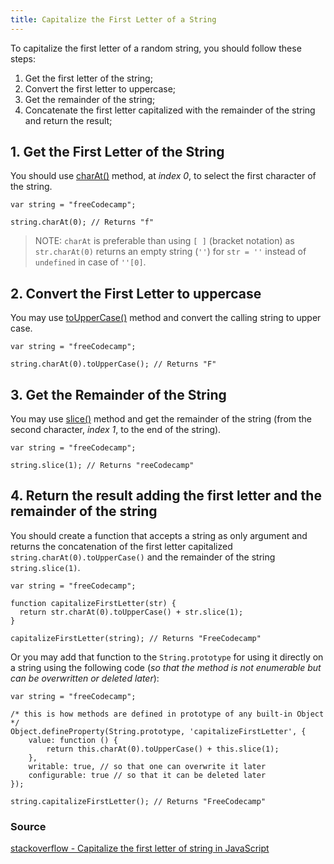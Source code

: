```yaml
---
title: Capitalize the First Letter of a String
---
```

To capitalize the first letter of a random string, you should follow these steps:

1.  Get the first letter of the string;
2.  Convert the first letter to uppercase;
3.  Get the remainder of the string;
4.  Concatenate the first letter capitalized with the remainder of the string and return the result;

## 1\. Get the First Letter of the String

You should use [charAt()](http://forum.freecodecamp.com/t/javascript-string-prototype-charat/15932) method, at _index 0_, to select the first character of the string.

    var string = "freeCodecamp";

    string.charAt(0); // Returns "f"

> NOTE: `charAt` is preferable than using `[ ]` (bracket notation) as `str.charAt(0)` returns an empty string (_`''`_) for `str = ''` instead of `undefined` in case of `''[0]`.

## 2\. Convert the First Letter to uppercase

You may use [toUpperCase()](http://forum.freecodecamp.com/t/javascript-string-prototype-touppercase/15950) method and convert the calling string to upper case.

    var string = "freeCodecamp";

    string.charAt(0).toUpperCase(); // Returns "F"

## 3\. Get the Remainder of the String

You may use [slice()](https://github.com/freecodecamp/freecodecamp/wiki/js-array-prototype-slice) method and get the remainder of the string (from the second character, _index 1_, to the end of the string).

    var string = "freeCodecamp";

    string.slice(1); // Returns "reeCodecamp"

## 4\. Return the result adding the first letter and the remainder of the string

You should create a function that accepts a string as only argument and returns the concatenation of the first letter capitalized `string.charAt(0).toUpperCase()` and the remainder of the string `string.slice(1)`.

    var string = "freeCodecamp";

    function capitalizeFirstLetter(str) {
      return str.charAt(0).toUpperCase() + str.slice(1);
    }

    capitalizeFirstLetter(string); // Returns "FreeCodecamp"

Or you may add that function to the `String.prototype` for using it directly on a string using the following code (_so that the method is not enumerable but can be overwritten or deleted later_):

    var string = "freeCodecamp";

    /* this is how methods are defined in prototype of any built-in Object */
    Object.defineProperty(String.prototype, 'capitalizeFirstLetter', {
        value: function () {
            return this.charAt(0).toUpperCase() + this.slice(1);
        },
        writable: true, // so that one can overwrite it later
        configurable: true // so that it can be deleted later
    });

    string.capitalizeFirstLetter(); // Returns "FreeCodecamp"

### Source

[stackoverflow - Capitalize the first letter of string in JavaScript](http://stackoverflow.com/questions/1026069/capitalize-the-first-letter-of-string-in-javascript/1026087#1026087)